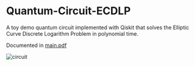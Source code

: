 # Quantum-Circuit-ECDLP
A toy demo quantum circuit implemented with Qiskit that solves the Elliptic Curve Discrete Logarithm Problem in polynomial time.

Documented in [main.pdf](main.pdf)

![circuit](https://github.com/user-attachments/assets/eed31aa6-01d7-4604-b78c-a10bd1979d23)
